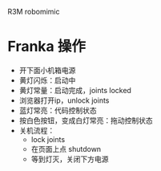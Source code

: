 R3M  robomimic

# Franka 操作
- 开下面小机箱电源
- 黄灯闪烁：启动中
- 黄灯常量：启动完成，joints locked
- 浏览器打开ip，unlock joints
- 蓝灯常亮：代码控制状态
- 按白色按钮，变成白灯常亮：拖动控制状态
- 关机流程：
  - lock joints
  - 在页面上点 shutdown
  - 等到灯灭，关闭下方电源
